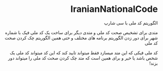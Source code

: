 <div dir="rtl">

  # IranianNationalCode
الگوریتم کد ملی با سی شارپ

 متدی برای تشخیص صحت کد ملی و متدی دیگر برای ساخت یک کد ملی فیک با شماره شهر برای دور زدن الگوریتم برنامه های مختلف و حتی همین الگوریتم چک کردن صحت کد ملی
  
  کد ملی فیکی که این متد میسازد فقط میتواند تایید کند که این کد میتواند کد ملی یک شخص باشد یا خیر و برای همین است که متد چک کردن صحت کد ملی را میتواند دور بزند!
  
</div>
